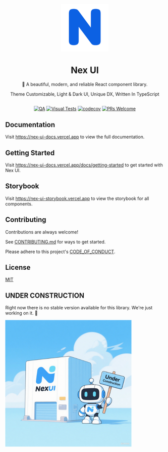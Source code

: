 <div align="center">
  <p>
    <img src='./assets/logo.png' style="width: 150px; height: 150px;" />
  </p>
  
# Nex UI

🎉 A beautiful, modern, and reliable React component library.

Theme Customizable, Light & Dark UI, Unique DX, Written In TypeScript

<h2></h2>

[![QA](https://github.com/rxy001/nex-ui/actions/workflows/QA.yml/badge.svg)](https://github.com/rxy001/nex-ui/actions/workflows/QA.yml)
[![Visual Tests](https://github.com/rxy001/nex-ui/actions/workflows/visual-tests.yml/badge.svg)](https://github.com/rxy001/nex-ui/actions/workflows/visual-tests.yml)
[![codecov](https://codecov.io/github/rxy001/nex-ui/graph/badge.svg?token=7NN7B1ZO6H)](https://codecov.io/github/rxy001/nex-ui)
[![PRs Welcome](https://img.shields.io/badge/PRs-welcome-brightgreen.svg)](./CONTRIBUTING.md)

</div>

## Documentation

Visit https://nex-ui-docs.vercel.app to view the full documentation.

## Getting Started

Visit https://nex-ui-docs.vercel.app/docs/getting-started to get started with Nex UI.

## Storybook

Visit https://nex-ui-storybook.vercel.app to view the storybook for all components.

## Contributing

Contributions are always welcome!

See [CONTRIBUTING.md](/CONTRIBUTING.md) for ways to get started.

Please adhere to this project's [CODE_OF_CONDUCT](/CODE_OF_CONDUCT.md).

## License

[MIT](https://choosealicense.com/licenses/mit/)

## UNDER CONSTRUCTION

<p>Right now there is no stable version available for this library. We're just working on it. 🚀</p>
<img src='./assets/construction.png' style="width: 400px; height: 400px;" />

